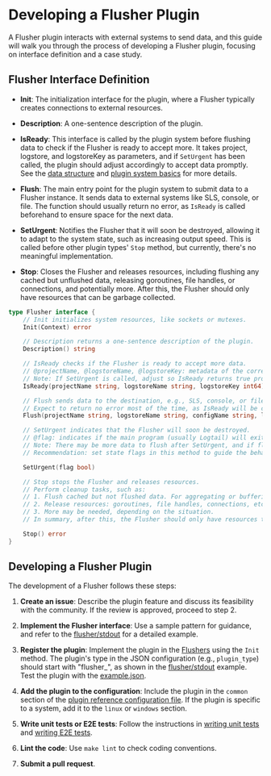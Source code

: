 # Developing a Flusher Plugin

A Flusher plugin interacts with external systems to send data, and this guide will walk you through the process of developing a Flusher plugin, focusing on interface definition and a case study.

## Flusher Interface Definition

- **Init**: The initialization interface for the plugin, where a Flusher typically creates connections to external resources.

- **Description**: A one-sentence description of the plugin.

- **IsReady**: This interface is called by the plugin system before flushing data to check if the Flusher is ready to accept more. It takes project, logstore, and logstoreKey as parameters, and if `SetUrgent` has been called, the plugin should adjust accordingly to accept data promptly. See the [data structure](../data-structure.md) and [plugin system basics](../../principle/plugin-system.md) for more details.

- **Flush**: The main entry point for the plugin system to submit data to a Flusher instance. It sends data to external systems like SLS, console, or file. The function should usually return no error, as `IsReady` is called beforehand to ensure space for the next data.

- **SetUrgent**: Notifies the Flusher that it will soon be destroyed, allowing it to adapt to the system state, such as increasing output speed. This is called before other plugin types' `Stop` method, but currently, there's no meaningful implementation.

- **Stop**: Closes the Flusher and releases resources, including flushing any cached but unflushed data, releasing goroutines, file handles, or connections, and potentially more. After this, the Flusher should only have resources that can be garbage collected.

```go
type Flusher interface {
    // Init initializes system resources, like sockets or mutexes.
    Init(Context) error

    // Description returns a one-sentence description of the plugin.
    Description() string

    // IsReady checks if the Flusher is ready to accept more data.
    // @projectName, @logstoreName, @logstoreKey: metadata of the corresponding data.
    // Note: If SetUrgent is called, adjust so IsReady returns true promptly to accept more data and allow graceful shutdown.
    IsReady(projectName string, logstoreName string, logstoreKey int64) bool

    // Flush sends data to the destination, e.g., SLS, console, or file.
    // Expect to return no error most of the time, as IsReady will be called beforehand.
    Flush(projectName string, logstoreName string, configName string, logGroupList []*protocol.LogGroup) error

    // SetUrgent indicates that the Flusher will soon be destroyed.
    // @flag: indicates if the main program (usually Logtail) will exit after this call.
    // Note: There may be more data to flush after SetUrgent, and if flag is true, these data will be passed through IsReady/Flush before the program exits.
    // Recommendation: set state flags in this method to guide the behavior of other methods.

    SetUrgent(flag bool)

    // Stop stops the Flusher and releases resources.
    // Perform cleanup tasks, such as:
    // 1. Flush cached but not flushed data. For aggregating or buffering Flushers, it's crucial to flush cached data now to avoid data loss.
    // 2. Release resources: goroutines, file handles, connections, etc.
    // 3. More may be needed, depending on the situation.
    // In summary, after this, the Flusher should only have resources that can be garbage collected.

    Stop() error
}
```

## Developing a Flusher Plugin

The development of a Flusher follows these steps:

1. **Create an issue**: Describe the plugin feature and discuss its feasibility with the community. If the review is approved, proceed to step 2.

2. **Implement the Flusher interface**: Use a sample pattern for guidance, and refer to the [flusher/stdout](https://github.com/alibaba/ilogtail/blob/main/plugins/flusher/stdout/flusher_stdout.go) for a detailed example.

3. **Register the plugin**: Implement the plugin in the [Flushers](https://github.com/alibaba/ilogtail/blob/main/plugin.go) using the `Init` method. The plugin's type in the JSON configuration (e.g., `plugin_type`) should start with "flusher_", as shown in the [flusher/stdout](https://github.com/alibaba/ilogtail/blob/main/plugins/flusher/stdout/flusher_stdout.go) example. Test the plugin with the [example.json](https://github.com/alibaba/ilogtail/blob/main/plugins/processor/addfields/example.json).

4. **Add the plugin to the configuration**: Include the plugin in the `common` section of the [plugin reference configuration file](https://github.com/alibaba/ilogtail/blob/main/plugins.yml). If the plugin is specific to a system, add it to the `linux` or `windows` section.

5. **Write unit tests or E2E tests**: Follow the instructions in [writing unit tests](../test/unit-test.md) and [writing E2E tests](../test/e2e-test.md).

6. **Lint the code**: Use `make lint` to check coding conventions.

7. **Submit a pull request**.
